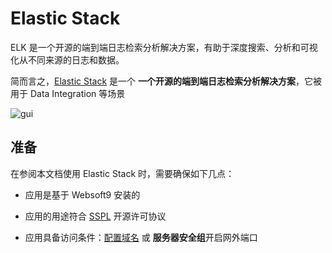 # Elastic Stack

ELK 是一个开源的端到端日志检索分析解决方案，有助于深度搜索、分析和可视化从不同来源的日志和数据。

简而言之，[Elastic Stack](https://www.elastic.co/) 是一个 **一个开源的端到端日志检索分析解决方案**，它被用于 Data Integration  等场景


![gui](https://libs.websoft9.com/Websoft9/DocsPicture/zh/elk/elk-gui-websoft9.gif)


## 准备

在参阅本文档使用 Elastic Stack 时，需要确保如下几点：

- 应用是基于 Websoft9 安装的

- 应用的用途符合 [SSPL](https://www.mongodb.com/licensing/server-side-public-license) 开源许可协议

- 应用具备访问条件：[配置域名](./guide/appsetdomain) 或 **服务器安全组**开启网外端口